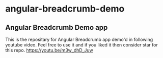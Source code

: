 # angular-breadcrumb-demo

## Angular Breadcrumb Demo app

This is the repositary for Angular Breadcrumb app demo'd in following youtube video. Feel free to use it and if you liked it then consider star for this repo.
https://youtu.be/m3w_dhD_Juw
